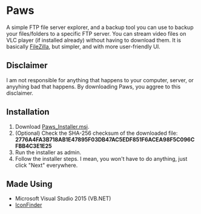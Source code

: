 # Paws

A simple FTP file server explorer, and a backup tool you can use to backup your files/folders to a specific FTP server. You can stream video files on VLC player (if installed already) without having to download them. It is basically [FileZilla](https://filezilla-project.org/), but simpler, and with more user-friendly UI.

## Disclaimer

I am not responsible for anything that happens to your computer, server, or anyyhing bad that happens. By downloading Paws, you aggree to this disclaimer.

## Installation

1. Download [Paws_Installer.msi](https://github.com/recoskyler/Paws/blob/master/Paws_Installer.msi).
2. (Optional) Check the SHA-256 checksum of the downloaded file: **2776A4FA3B718AB1E47895F03DB47AC5EDF851F6ACEA98F5C096CFBB4C3E1E25**
3. Run the installer as admin.
4. Follow the installer steps. I mean, you won't have to do anything, just click "Next" everywhere.

## Made Using

- Microsoft Visual Studio 2015 (VB.NET)
- [IconFinder](https://www.iconfinder.com/)
